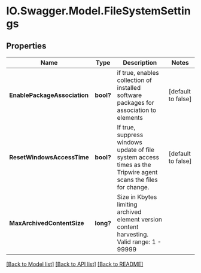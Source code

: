 # IO.Swagger.Model.FileSystemSettings
## Properties

Name | Type | Description | Notes
------------ | ------------- | ------------- | -------------
**EnablePackageAssociation** | **bool?** | if true, enables collection of installed software packages for association to elements | [default to false]
**ResetWindowsAccessTime** | **bool?** | If true, suppress windows update of file system access times as the Tripwire agent scans the files for change. | [default to false]
**MaxArchivedContentSize** | **long?** | Size in Kbytes limiting archived element version content harvesting. Valid range: 1 - 99999 | 

[[Back to Model list]](../README.md#documentation-for-models) [[Back to API list]](../README.md#documentation-for-api-endpoints) [[Back to README]](../README.md)

